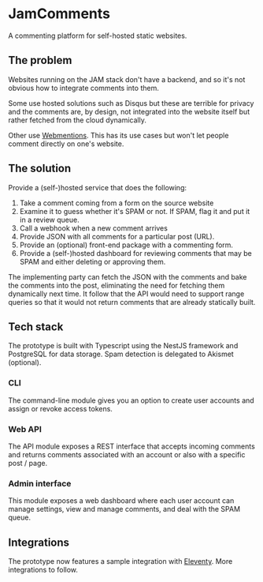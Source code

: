 # JamComments

A commenting platform for self-hosted static websites.

## The problem

Websites running on the JAM stack don't have a backend, and so it's not obvious how to integrate comments into them.

Some use hosted solutions such as Disqus but these are terrible for privacy and the comments are, by design, not integrated into the website itself but rather fetched from the cloud dynamically.

Other use [Webmentions](https://github.com/aaronpk/webmention.io). This has its use cases but won't let people comment directly on one's website.

## The solution

Provide a (self-)hosted service that does the following:

1. Take a comment coming from a form on the source website
2. Examine it to guess whether it's SPAM or not. If SPAM, flag it and put it in a review queue.
3. Call a webhook when a new comment arrives
4. Provide JSON with all comments for a particular post (URL).
5. Provide an (optional) front-end package with a commenting form.
6. Provide a (self-)hosted dashboard for reviewing comments that may be SPAM and either deleting or approving them.

The implementing party can fetch the JSON with the comments and bake the comments into the post, eliminating the need for fetching them dynamically next time. It follow that the API would need to support range queries so that it would not return comments that are already statically built.

## Tech stack

The prototype is built with Typescript using the NestJS framework and PostgreSQL for data storage. Spam detection is delegated to Akismet (optional).

### CLI

The command-line module gives you an option to create user accounts and assign or revoke access tokens.

### Web API

The API module exposes a REST interface that accepts incoming comments and returns comments associated with an account or also with a specific post / page.

### Admin interface

This module exposes a web dashboard where each user account can manage settings, view and manage comments, and deal with the SPAM queue.

## Integrations

The prototype now features a sample integration with [Eleventy](https://www.11ty.dev/). More integrations to follow.
